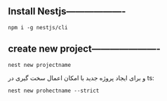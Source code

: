 ## Install Nestjs——————-

```tsx
npm i -g nestjs/cli
```

## create new project———————-

```tsx
nest new projectname
```

و برای ایجاد پروژه جدید با امکان اعمال سخت گیری در ts:

```tsx
nest new prohectname --strict
```